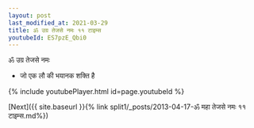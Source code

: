 ```yaml
---
layout: post
last_modified_at: 2021-03-29
title: ॐ उग्र तेजसे नमः ११ टाइम्स
youtubeId: ES7pzE_Qbi0
---
```

 
 
 ॐ उग्र तेजसे नमः  
 
 -  जो एक लौ की भयानक शक्ति है 
 
  
 
  
 
 
 
 
 
 


{% include youtubePlayer.html id=page.youtubeId %}
 
[Next]({{ site.baseurl }}{% link  split1/_posts/2013-04-17-ॐ महा तेजसे नमः ११ टाइम्स.md%})
 
